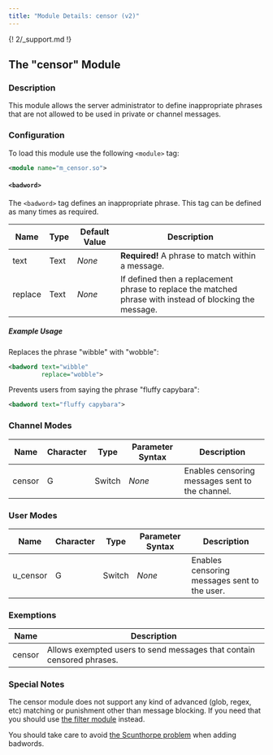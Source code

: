 ```yaml
---
title: "Module Details: censor (v2)"
---
```


{! 2/_support.md !}

## The "censor" Module

### Description

This module allows the server administrator to define inappropriate phrases that are not allowed to be used in private or channel messages.

### Configuration

To load this module use the following `<module>` tag:

```xml
<module name="m_censor.so">
```

#### `<badword>`

The `<badword>` tag defines an inappropriate phrase. This tag can be defined as many times as required.

Name    | Type | Default Value | Description
------- | ---- | ------------- | -----------
text    | Text | *None*        | **Required!** A phrase to match within a message.
replace | Text | *None*        | If defined then a replacement phrase to replace the matched phrase with instead of blocking the message.

##### Example Usage

Replaces the phrase "wibble" with "wobble":

```xml
<badword text="wibble"
         replace="wobble">
```

Prevents users from saying the phrase "fluffy capybara":

```xml
<badword text="fluffy capybara">
```

### Channel Modes

Name   | Character | Type   | Parameter Syntax | Description
------ | --------- | ------ | ---------------- | -----------
censor | G         | Switch | *None*           | Enables censoring messages sent to the channel.

### User Modes

Name     | Character | Type   | Parameter Syntax | Description
-------- | --------- | ------ | ---------------- | -----------
u_censor | G         | Switch | *None*           | Enables censoring messages sent to the user.

### Exemptions

Name   | Description
------ | -----------
censor | Allows exempted users to send messages that contain censored phrases.

### Special Notes

The censor module does not support any kind of advanced (glob, regex, etc) matching or punishment other than message blocking. If you need that you should use [the filter module](/2/modules/filter) instead.

You should take care to avoid [the Scunthorpe problem](https://en.wikipedia.org/wiki/Scunthorpe_problem) when adding badwords.
